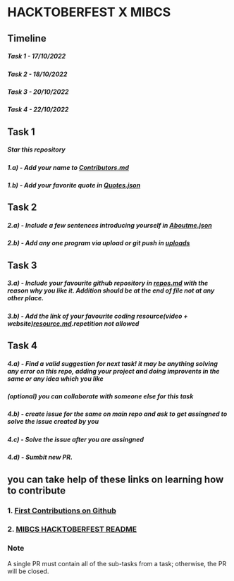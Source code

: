 # HACKTOBERFEST X MIBCS
## Timeline
##### Task 1 - 17/10/2022
##### Task 2 - 18/10/2022
##### Task 3 - 20/10/2022
##### Task 4 - 22/10/2022

## Task 1
##### Star this repository
##### 1.a) - Add your name to [Contributors.md](https://github.com/Chinmay-03/Hactoberfest-X-MIBCS-2022/blob/main/contributors.md)
##### 1.b) - Add your favorite quote in [Quotes.json](https://github.com/Chinmay-03/Hactoberfest-X-MIBCS-2022/blob/main/Quotes.json)

## Task 2
##### 2.a) - Include a few sentences introducing yourself in [Aboutme.json](https://github.com/Chinmay-03/Hactoberfest-X-MIBCS-2022/blob/main/Aboutme.json)
##### 2.b) - Add any one program via upload or git push in [uploads](https://github.com/Chinmay-03/Hactoberfest-X-MIBCS-2022/tree/main/Uploads)

## Task 3
##### 3.a) - Include your favourite github repository in  [repos.md](https://github.com/Chinmay-03/Hactoberfest-X-MIBCS-2022/blob/main/Aboutme.json) with the reason why you like it. _Addition should be at the end of file not at any other place_.
##### 3.b) - Add the link of your favourite coding resource(video + website)[resource.md](https://github.com/Chinmay-03/Hactoberfest-X-MIBCS-2022/tree/main/Uploads)._repetition not allowed_


## Task 4
##### 4.a) - Find a valid suggestion for next task! it may be anything solving any error on this repo, adding your project and doing improvents in the same or any idea which you like
##### (optional) you can collaborate with someone else for this task 
##### 4.b) - create issue for the same on main repo and ask to get assingned to solve the issue created by you
##### 4.c) - Solve the issue after you are assingned 
##### 4.d) - Sumbit new PR.

## you can take help of these links on learning how to contribute
### 1. [First Contributions on Github](https://github.com/firstcontributions/first-contributions/blob/main/README.md)
### 2. [MIBCS HACKTOBERFEST README](https://github.com/Chinmay-03/Hactoberfest-X-MIBCS-2022/blob/main/README.md)

### Note 
A single PR must contain all of the sub-tasks from a task; otherwise, the PR will be closed.
